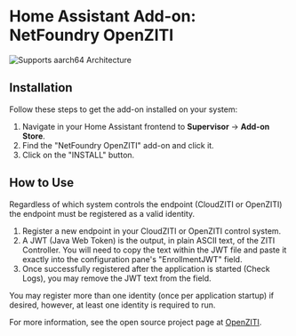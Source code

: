 # Home Assistant Add-on: NetFoundry OpenZITI

![Supports aarch64 Architecture][aarch64-shield]

## Installation

Follow these steps to get the add-on installed on your system:

1. Navigate in your Home Assistant frontend to **Supervisor** -> **Add-on Store**.
2. Find the "NetFoundry OpenZITI" add-on and click it.
3. Click on the "INSTALL" button.

## How to Use

Regardless of which system controls the endpoint (CloudZITI or OpenZITI) the endpoint must be registered as a valid identity.

1. Register a new endpoint in your CloudZITI or OpenZITI control system.
2. A JWT (Java Web Token) is the output, in plain ASCII text, of the ZITI Controller. You will need to copy the text within the JWT file and paste it exactly into the configuration pane's "EnrollmentJWT" field.
3. Once successfully registered after the application is started (Check Logs), you may remove the JWT text from the field.

You may register more than one identity (once per application startup) if desired, however, at least one identity is required to run.

For more information, see the open source project page at [OpenZITI](https://github.com/openziti).

[aarch64-shield]: https://img.shields.io/badge/aarch64-yes-green.svg
[amd64-shield]: https://img.shields.io/badge/amd64-yes-green.svg
[armhf-shield]: https://img.shields.io/badge/armhf-yes-green.svg
[armv7-shield]: https://img.shields.io/badge/armv7-yes-green.svg
[i386-shield]: https://img.shields.io/badge/i386-yes-green.svg
